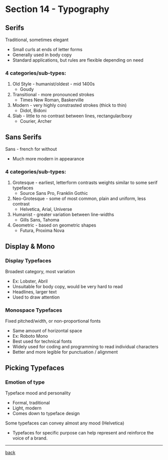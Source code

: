 # Section 14 - Typography

## Serifs

Traditional, sometimes elegant

- Small curls at ends of letter forms
- Generally used in body copy
- Standard applications, but rules are flexible depending on need

### 4 categories/sub-types:

1. Old Style - humanist/oldest - mid 1400s
    - Goudy
2. Transitional - more pronounced strokes
    - Times New Roman, Baskerville
3. Modern - very highly constrasted strokes (thick to thin)
    - Didot, Bidoni
4. Slab - little to no contrast between lines, rectangular/boxy
    - Courier, Archer

## Sans Serifs

Sans - french for without

- Much more modern in appearance

### 4 categories/sub-types:

1. Grotesque - earliest, letterform contrasts weights similar to some serif typefaces
    - Source Sans Pro, Franklin Gothic
2. Neo-Grotesque - some of most common, plain and uniform, less contrast
    - Helvetica, Arial, Universe
3. Humanist - greater variation between line-widths
    - Gills Sans, Tahoma
4. Geometric - based on geometric shapes
    - Futura, Proxima Nova
## Display & Mono

### Display Typefaces

Broadest category, most variation
- Ex: Lobster, Abril
- Unsuitable for body copy, would be very hard to read
- Headlines, larger text
- Used to draw attention

### Monospace Typefaces

Fixed pitched/width, or non-proportional fonts
- Same amount of horizontal space
- Ex: Roboto Mono
- Best used for technical fonts
- Widely used for coding and programming to read individual characters
- Better and more legible for punctuation / alignment

## Picking Typefaces

### Emotion of type

Typeface mood and personality

- Formal, traditional
- Light, modern
- Comes down to typeface design

Some typefaces can convey almost any mood (Helvetica)

- Typefaces for specific purpose can help represent and reinforce the voice of a brand.

- - -

[back](../README.md)
